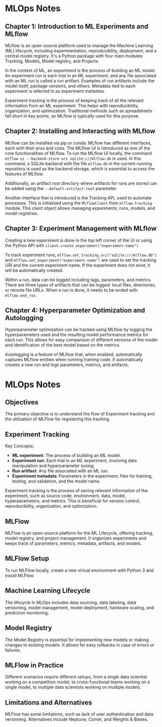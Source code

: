 # MLOps Notes

## Chapter 1: Introduction to ML Experiments and MLflow

MLflow is an open-source platform used to manage the Machine Learning (ML) lifecycle, including experimentation, reproducibility, deployment, and a central model registry. It's a Python package with four main modules: Tracking, Models, Model registry, and Projects.

In the context of ML, an experiment is the process of building an ML model. An experiment run is each trial in an ML experiment, and any file associated with an ML run is called a run artifact. Examples of run artifacts include the model itself, package versions, and others. Metadata tied to each experiment is referred to as experiment metadata.

Experiment tracking is the process of keeping track of all the relevant information from an ML experiment. This helps with reproducibility, organization, and optimization. Traditional methods such as spreadsheets fall short in key points, so MLflow is typically used for this purpose.

## Chapter 2: Installing and Interacting with MLflow

MLflow can be installed via pip or conda. MLflow has different interfaces, each with their pros and cons. The MLflow UI is introduced as one of the core functionalities of MLflow. To run the MLflow UI locally, the command `mlflow ui --backend-store-uri sqlite:///mlflow.db` is used. In this command, a SQLite backend with the file `mlflow.db` in the current running repository is used as the backend storage, which is essential to access the features of MLflow.

Additionally, an artifact root directory where artifacts for runs are stored can be added using the `--default-artifact-root` parameter.

Another interface that is introduced is the Tracking API, used to automate processes. This is initialized using the `MlflowClient` from `mlflow.tracking` module. This client object allows managing experiments, runs, models, and model registries.

## Chapter 3: Experiment Management with MLflow

Creating a new experiment is done in the top left corner of the UI or using the Python API with `client.create_experiment("experiment-name")`.

To track experiment runs, `mlflow.set_tracking_uri("sqlite:///mlflow.db")` and `mlflow.set_experiment("experiment-name")` are used to set the tracking URI and the current experiment name. If the experiment does not exist, it will be automatically created.

Within a run, data can be logged including tags, parameters, and metrics. There are three types of artifacts that can be logged: local files, directories, or remote file URLs. When a run is done, it needs to be ended with `mlflow.end_run`.

## Chapter 4: Hyperparameter Optimization and Autologging

Hyperparameter optimization can be tracked using MLflow by logging the hyperparameters used and the resulting model performance metrics for each run. This allows for easy comparison of different versions of the model and identification of the best model based on the metrics.

Autologging is a feature of MLflow that, when enabled, automatically captures MLflow entities when running training code. It automatically creates a new run and logs parameters, metrics, and artifacts.



# MLOps Notes

## Objectives
The primary objective is to understand the flow of Experiment tracking and the utilization of MLFlow for registering this tracking.

## Experiment Tracking
Key Concepts:
- **ML experiment**: The process of building an ML model.
- **Experiment run**: Each trial in an ML experiment, involving data manipulation and hyperparameter tuning.
- **Run artifact**: Any file associated with an ML run.
- **Experiment metadata**: Parameters in the experiment, files for training, testing, and validation, and the model name.

Experiment tracking is the process of saving relevant information of the experiment, such as source code, environment, data, model, hyperparameters, and metrics. This is beneficial for version control, reproducibility, organization, and optimization.

## MLFlow
MLFlow is an open-source platform for the ML Lifecycle, offering tracking, model registry, and project management. It organizes experiments and keeps track of parameters, metrics, metadata, artifacts, and models.

## MLFlow Setup
To run MLFlow locally, create a new virtual environment with Python 3 and install MLFlow. 

## Machine Learning Lifecycle
The lifecycle in MLOps includes data sourcing, data labeling, data versioning, model management, model deployment, hardware scaling, and prediction monitoring.

## Model Registry
The Model Registry is essential for implementing new models or making changes to existing models. It allows for easy rollbacks in case of errors or failures.

## MLFlow in Practice
Different scenarios require different setups, from a single data scientist working on a competition model, to cross-functional teams working on a single model, to multiple data scientists working on multiple models.

## Limitations and Alternatives
MLFlow has some limitations, such as lack of user authentication and data versioning. Alternatives include Neptune, Comet, and Weights & Biases.

